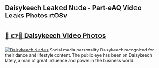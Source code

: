 ## Daisykeech Le𝚊k𝚎d N𝚞𝚍e - Part-eAQ Vid𝚎o Le𝚊ks Photos rtO8v

# <h2><a href="http://fbf5qr5.evod.top/?m=Daisykeech">🔗 👉🔴 Daisykeech Vid𝚎o Ph𝚘t𝚘s</a></h2>

[![Daisykeech N𝚞d𝚎s](https://i.imgur.com/8V9OHl7.gif)](http://fbf5qr5.evod.top/?m=Daisykeech)
Social media personality Daisykeech recognized for their dance and lifestyle content. The public eye has been on Daisykeech lately, a man of great influence and power in the business world. 
